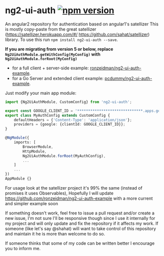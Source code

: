 # ng2-ui-auth [![npm version](https://badge.fury.io/js/ng2-ui-auth.svg)](https://badge.fury.io/js/ng2-ui-auth)

An angular2 repository for authentication based on angular1's satellizer
This is mostly copy-paste from the great satellizer (https://satellizer.herokuapp.com/#/ https://github.com/sahat/satellizer) library.
To use this run `npm install ng2-ui-auth --save`.

**If you are migrating from version 5 or below, replace `Ng2UiAuthModule.getWithConfig(MyConfig)` with `Ng2UiAuthModule.forRoot(MyConfig)`**

- for a full client + server-side example: [ronzeidman/ng2-ui-auth-example](https://github.com/ronzeidman/ng2-ui-auth-example).
- for a Go Server and extended client example: [pcdummy/ng2-ui-auth-example](https://github.com/pcdummy/ng2-ui-auth-example).

Just modify your main app module:
```typescript
import {Ng2UiAuthModule, CustomConfig} from 'ng2-ui-auth';

export const GOOGLE_CLIENT_ID = '******************************.apps.googleusercontent.com';
export class MyAuthConfig extends CustomConfig {
    defaultHeaders = {'Content-Type': 'application/json'};
    providers = {google: {clientId: GOOGLE_CLIENT_ID}};
}

@NgModule({
    imports: [
        BrowserModule,
        HttpModule,
        Ng2UiAuthModule.forRoot(MyAuthConfig),
        ...
    ]
    ...
})
AppModule {}
```

For usage look at the satellizer project it's 99% the same (instead of promises it uses Observables),
Hopefully I will update https://github.com/ronzeidman/ng2-ui-auth-example with a more current and simpler example soon

If something doesn't work, feel free to issue a pull request and/or create a new issue, I'm not sure I'll be responsive though since I use it internally for my project and will only update and fix the repository if it affects my work.
If someone (like let's say @shahat) will want to take control of this repository and maintain it he is more than welcome to do so.

If someone thinks that some of my code can be written better I encourage you to inform me.
